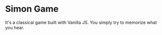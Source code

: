 # Simon Game

It's a classical game built with Vanilla JS. You simply try to memorize what you hear.

